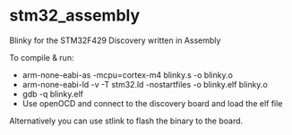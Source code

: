 # stm32_assembly
Blinky for the STM32F429 Discovery written in Assembly

To compile & run:
* arm-none-eabi-as -mcpu=cortex-m4 blinky.s -o blinky.o
* arm-none-eabi-ld -v -T stm32.ld -nostartfiles -o blinky.elf blinky.o
* gdb -q blinky.elf
* Use openOCD and connect to the discovery board and load the elf file

Alternatively you can use stlink to flash the binary to the board.

